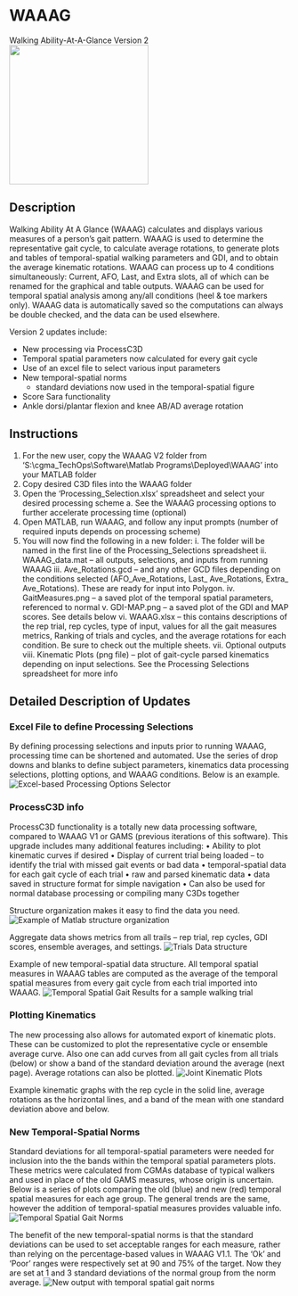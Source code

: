 # WAAAG
Walking Ability-At-A-Glance Version 2
<img src="img/WAAAGLogo.png" width="250">

## Description
Walking Ability At A Glance (WAAAG) calculates and displays various measures of a person’s gait pattern. WAAAG is used to determine the representative gait cycle, to calculate average rotations, to generate plots and tables of temporal-spatial walking parameters and GDI, and to obtain the average kinematic rotations. WAAAG can process up to 4 conditions simultaneously: Current, AFO, Last, and Extra slots, all of which can be renamed for the graphical and table outputs. WAAAG can be used for temporal spatial analysis among any/all conditions (heel & toe markers only). WAAAG data is automatically saved so the computations can always be double checked, and the data can be used elsewhere.


Version 2 updates include:
- New processing via ProcessC3D
- Temporal spatial parameters now calculated for every gait cycle
- Use of an excel file to select various input parameters
- New temporal-spatial norms
  - standard deviations now used in the temporal-spatial figure
- Score Sara functionality
- Ankle dorsi/plantar flexion and knee AB/AD average rotation


## Instructions
1. For the new user, copy the WAAAG V2 folder from ‘S:\cgma_TechOps\Software\Matlab Programs\Deployed\WAAAG’ into your MATLAB folder
2. Copy desired C3D files into the WAAAG folder
3. Open the ‘Processing_Selection.xlsx’ spreadsheet and select your desired processing scheme
a. See the WAAAG processing options to further accelerate processing time (optional)
4. Open MATLAB, run WAAAG, and follow any input prompts (number of required inputs depends on processing scheme)
5. You will now find the following in a new folder:
  i. The folder will be named in the first line of the Processing_Selections spreadsheet
  ii. WAAAG_data.mat – all outputs, selections, and inputs from running WAAAG
  iii. Ave_Rotations.gcd – and any other GCD files depending on the conditions selected (AFO_Ave_Rotations, Last_ Ave_Rotations, Extra_ Ave_Rotations). These are ready for input into Polygon.
  iv. GaitMeasures.png – a saved plot of the temporal spatial parameters, referenced to normal
  v. GDI-MAP.png – a saved plot of the GDI and MAP scores. See details below
  vi. WAAAG.xlsx – this contains descriptions of the rep trial, rep cycles, type of input, values for all the gait measures metrics, Ranking of trials and cycles, and the average rotations for each condition. Be sure to check out the multiple sheets.
  vii. Optional outputs
  viii. Kinematic Plots (png file) – plot of gait-cycle parsed kinematics depending on input selections. See the Processing Selections spreadsheet for more info


## Detailed Description of Updates
### Excel File to define Processing Selections
By defining processing selections and inputs prior to running WAAAG, processing time can be shortened and automated. Use the series of drop downs and blanks to define subject parameters, kinematics data processing selections, plotting options, and WAAAG conditions. Below is an example.
![Excel-based Processing Options Selector](/img/ProcessOptions.jpg)

### ProcessC3D info
ProcessC3D functionality is a totally new data processing software, compared to WAAAG V1 or GAMS (previous iterations of this software). This upgrade includes many additional features including:
• Ability to plot kinematic curves if desired
• Display of current trial being loaded – to identify the trial with missed gait events or bad data
• temporal-spatial data for each gait cycle of each trial
• raw and parsed kinematic data
• data saved in structure format for simple navigation
• Can also be used for normal database processing or compiling many C3Ds together

Structure organization makes it easy to find the data you need.
![Example of Matlab structure organization](/img/StructOrg.jpg)

Aggregate data shows metrics from all trails – rep trial, rep cycles, GDI scores, ensemble averages, and settings.
![Trials Data structure](/img/TrialsData.jpg)

Example of new temporal-spatial data structure. All temporal spatial measures in WAAAG tables are computed as the average of the temporal spatial measures from every gait cycle from each trial imported into WAAAG.
![Temporal Spatial Gait Results for a sample walking trial](img/TempSpatResults.jpg)

### Plotting Kinematics
The new processing also allows for automated export of kinematic plots. These can be customized to plot the representative cycle or ensemble average curve. Also one can add curves from all gait cycles from all trials (below) or show a band of the standard deviation around the average (next page). Average rotations can also be plotted.
![Joint Kinematic Plots](img/Kinematics.jpg)

Example kinematic graphs with the rep cycle in the solid line, average rotations as the horizontal lines, and a band of the mean with one standard deviation above and below.


### New Temporal-Spatial Norms
Standard deviations for all temporal-spatial parameters were needed for inclusion into the the bands within the temporal spatial parameters plots. These metrics were calculated from CGMAs database of typical walkers and used in place of the old GAMS measures, whose origin is uncertain. Below is a series of plots comparing the old (blue) and new (red) temporal spatial measures for each age group. The general trends are the same, however the addition of temporal-spatial measures provides valuable info.
![Temporal Spatial Gait Norms](img/TempSpatNorms.jpg)

The benefit of the new temporal-spatial norms is that the standard deviations can be used to set acceptable ranges for each measure, rather than relying on the percentage-based values in WAAAG V1.1. The ‘Ok’ and ‘Poor’ ranges were respectively set at 90 and 75% of the target. Now they are set at 1 and 3 standard deviations of the normal group from the norm average.
![New output with temporal spatial gait norms](img/OverallResults.jpg)
